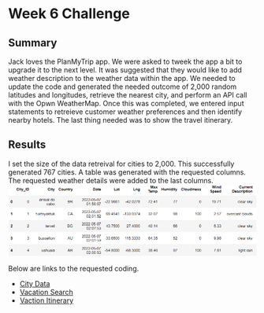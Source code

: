 # Week 6 Challenge

## Summary
Jack loves the PlanMyTrip app. We were asked to tweek the app a bit to upgrade it to the next level. It was suggested that they would like to add weather description to the weather data within the app. We needed to update the code and generated the needed outcome of 2,000 random latitudes and longitudes, retrieve the nearest city, and perform an API call with the Opwn WeatherMap. Once this was completed, we entered input statements to retreieve customer weather preferences and then identify nearby hotels. The last thing needed was to show the travel itinerary.

## Results
I set the size of the data retreival for cities to 2,000. This successfully generated 767 cities. A table was generated with the requested columns. The requested weather details were added to the last columns. 
![DataTable](https://github.com/LindsayTeeters/Week-6-Weather-Py-API/blob/main/WeatherPy_Database.png?raw=true)


Below are links to the requested coding.
* [City Data](https://github.com/LindsayTeeters/Week-6-Weather-Py-API/blob/main/WeatherPy_Database.ipynb)
* [Vacation Search](https://github.com/LindsayTeeters/Week-6-Weather-Py-API/blob/main/Vacation_Search.ipynb)
* [Vaction Itinerary](https://github.com/LindsayTeeters/Week-6-Weather-Py-API/blob/main/Vacation_Itinerary.ipynb)
